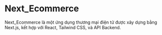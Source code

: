 # Next_Ecommerce
Next_Ecommerce là một ứng dụng thương mại điện tử được xây dựng bằng Next.js, kết hợp với React, Tailwind CSS, và API Backend.
